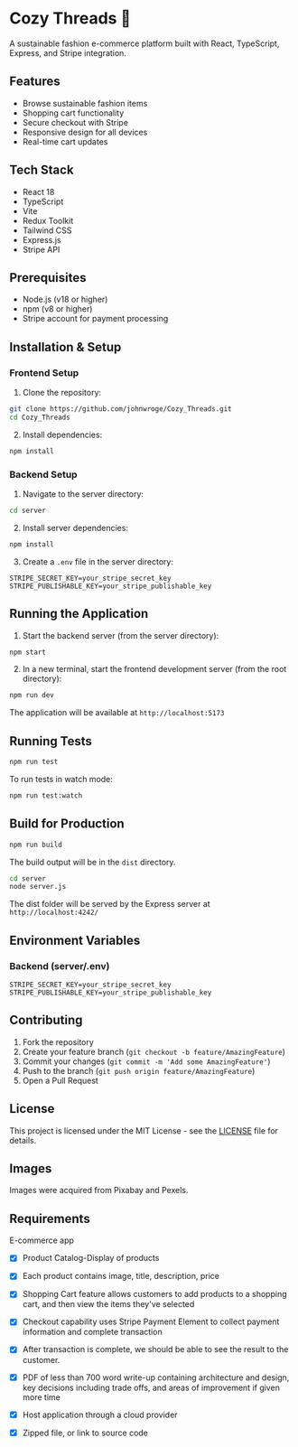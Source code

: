 # Cozy Threads 🌱

A sustainable fashion e-commerce platform built with React, TypeScript, Express, and Stripe integration.

## Features
- Browse sustainable fashion items
- Shopping cart functionality
- Secure checkout with Stripe
- Responsive design for all devices
- Real-time cart updates

## Tech Stack
- React 18
- TypeScript
- Vite
- Redux Toolkit
- Tailwind CSS
- Express.js
- Stripe API

## Prerequisites
- Node.js (v18 or higher)
- npm (v8 or higher)
- Stripe account for payment processing

## Installation & Setup

### Frontend Setup
1. Clone the repository:
```bash
git clone https://github.com/johnwroge/Cozy_Threads.git
cd Cozy_Threads
```

2. Install dependencies:
```bash
npm install
```

### Backend Setup
1. Navigate to the server directory:
```bash
cd server
```

2. Install server dependencies:
```bash
npm install
```

3. Create a `.env` file in the server directory:
```env
STRIPE_SECRET_KEY=your_stripe_secret_key
STRIPE_PUBLISHABLE_KEY=your_stripe_publishable_key
```

## Running the Application

1. Start the backend server (from the server directory):
```bash
npm start
```

2. In a new terminal, start the frontend development server (from the root directory):
```bash
npm run dev
```

The application will be available at `http://localhost:5173`

## Running Tests
```bash
npm run test
```

To run tests in watch mode:
```bash
npm run test:watch
```

## Build for Production
```bash
npm run build
```

The build output will be in the `dist` directory.

```bash
cd server
node server.js
```


The dist folder will be served by the Express server at  `http://localhost:4242/`


## Environment Variables

### Backend (server/.env)
```
STRIPE_SECRET_KEY=your_stripe_secret_key
STRIPE_PUBLISHABLE_KEY=your_stripe_publishable_key
```

## Contributing
1. Fork the repository
2. Create your feature branch (`git checkout -b feature/AmazingFeature`)
3. Commit your changes (`git commit -m 'Add some AmazingFeature'`)
4. Push to the branch (`git push origin feature/AmazingFeature`)
5. Open a Pull Request

## License
This project is licensed under the MIT License - see the [LICENSE](LICENSE) file for details.

## Images

Images were acquired from Pixabay and Pexels. 

## Requirements

E-commerce app

- [x] Product Catalog-Display of products
- [x] Each product contains image, title, description, price
- [x] Shopping Cart feature allows customers to add products to a shopping cart, and then view the items they've selected
- [x] Checkout capability uses Stripe Payment Element to collect payment information and complete transaction
- [x] After transaction is complete, we should be able to see the result to the customer. 
- [x] PDF of less than 700 word write-up containing architecture and design, key decisions including trade offs, and areas of improvement if given more time 
- [x] Host application through a cloud provider
- [x] Zipped file, or link to source code





